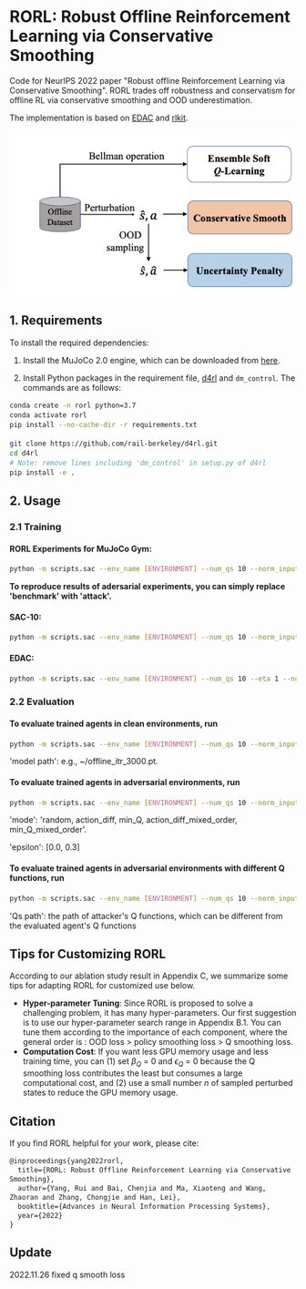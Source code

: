 # RORL: Robust Offline Reinforcement Learning via Conservative Smoothing

Code for NeurIPS 2022 paper "Robust offline Reinforcement Learning via Conservative Smoothing". RORL trades off robustness and conservatism for offline RL via conservative smoothing and OOD underestimation.

The implementation is based on [EDAC](https://github.com/snu-mllab/EDAC) and [rlkit](https://github.com/rail-berkeley/rlkit).

<div style="text-align: center;">
<img src="data/img.png" >
</div>


## 1. Requirements

To install the required dependencies:

1. Install the MuJoCo 2.0 engine, which can be downloaded from [here](https://mujoco.org/download).

2. Install Python packages in the requirement file, [d4rl](https://github.com/rail-berkeley/d4rl) and `dm_control`. The commands are as follows:
  
```bash
conda create -n rorl python=3.7
conda activate rorl
pip install --no-cache-dir -r requirements.txt

git clone https://github.com/rail-berkeley/d4rl.git
cd d4rl
# Note: remove lines including 'dm_control' in setup.py of d4rl
pip install -e .
```

## 2. Usage

### 2.1 Training 
#### RORL Experiments for MuJoCo Gym:

```bash
python -m scripts.sac --env_name [ENVIRONMENT] --num_qs 10 --norm_input --load_config_type 'benchmark' --exp_prefix RORL
```
**To reproduce results of adersarial experiments, you can simply replace 'benchmark' with 'attack'.**

#### SAC-10:

```bash
python -m scripts.sac --env_name [ENVIRONMENT] --num_qs 10 --norm_input --exp_prefix SAC
```

#### EDAC:

```bash
python -m scripts.sac --env_name [ENVIRONMENT] --num_qs 10 --eta 1 --norm_input --exp_prefix EDAC
```

### 2.2 Evaluation
#### To evaluate trained agents in clean environments, run
```bash
python -m scripts.sac --env_name [ENVIRONMENT] --num_qs 10 --norm_input --eval_no_training --load_path [model path] --exp_prefix eval_RORL
```
'model path':  e.g., ~/offline_itr_3000.pt.

#### To evaluate trained agents in adversarial environments, run
```bash
python -m scripts.sac --env_name [ENVIRONMENT] --num_qs 10 --norm_input --eval_no_training --load_path [model path] --eval_attack  --eval_attack_mode [mode]    --eval_attack_eps [epsilon]  --exp_prefix eval_RORL
```
'mode': 'random, action_diff, min_Q, action_diff_mixed_order, min_Q_mixed_order'.

'epsilon': [0.0, 0.3]

#### To evaluate trained agents in adversarial environments with different Q functions, run
```bash
python -m scripts.sac --env_name [ENVIRONMENT] --num_qs 10 --norm_input --eval_no_training --load_path [model path] --eval_attack  --eval_attack_mode [mode]    --eval_attack_eps [epsilon] --load_Qs [Qs path] --exp_prefix eval_RORL
```
'Qs path': the path of attacker's Q functions, which can be different from the evaluated agent's Q functions


## Tips for Customizing RORL
According to our ablation study result in Appendix C, we summarize some tips for adapting RORL for customized use below.
* **Hyper-parameter Tuning**: Since RORL is proposed to solve a challenging problem, it has
many hyper-parameters. Our first suggestion is to use our hyper-parameter search range in
Appendix B.1. You can tune them according to the importance of each component, where
the general order is : OOD loss > policy smoothing loss > Q smoothing loss.
* **Computation Cost**: If you want less GPU memory usage and less training time, you can
(1) set $\beta_Q$ = 0 and $\epsilon_Q$ = 0 because the Q smoothing loss contributes the least but consumes
a large computational cost, and (2) use a small number $n$ of sampled perturbed states to
reduce the GPU memory usage.


## Citation
If you find RORL helpful for your work, please cite:
```
@inproceedings{yang2022rorl,
  title={RORL: Robust Offline Reinforcement Learning via Conservative Smoothing},
  author={Yang, Rui and Bai, Chenjia and Ma, Xiaoteng and Wang, Zhaoran and Zhang, Chongjie and Han, Lei},
  booktitle={Advances in Neural Information Processing Systems},
  year={2022}
}
```

## Update
2022.11.26 fixed q smooth loss
